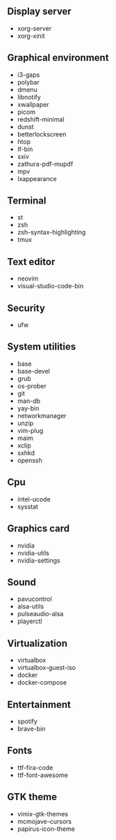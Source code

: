 ## Display server
* xorg-server
* xorg-xinit

## Graphical environment
* i3-gaps
* polybar
* dmenu
* libnotify
* xwallpaper
* picom
* redshift-minimal
* dunst
* betterlockscreen
* htop
* lf-bin
* sxiv
* zathura-pdf-mupdf
* mpv
* lxappearance

## Terminal
* st
* zsh
* zsh-syntax-highlighting
* tmux

## Text editor
* neovim
* visual-studio-code-bin

## Security
* ufw

## System utilities
* base
* base-devel
* grub
* os-prober
* git
* man-db
* yay-bin
* networkmanager
* unzip
* vim-plug
* maim
* xclip
* sxhkd
* openssh

## Cpu
* intel-ucode
* sysstat

## Graphics card
* nvidia
* nvidia-utils
* nvidia-settings

## Sound
* pavucontrol
* alsa-utils
* pulseaudio-alsa
* playerctl

## Virtualization
* virtualbox
* virtualbox-guest-iso
* docker
* docker-compose

## Entertainment
* spotify
* brave-bin

## Fonts
* ttf-fira-code
* ttf-font-awesome

## GTK theme
* vimix-gtk-themes
* mcmojave-cursors
* papirus-icon-theme

